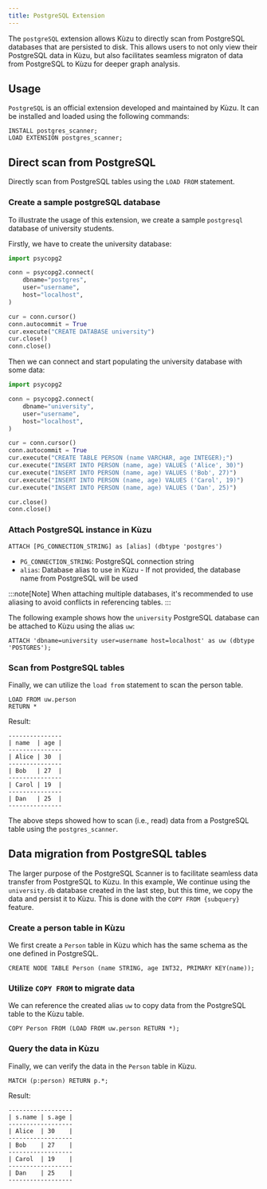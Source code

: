 ```yaml
---
title: PostgreSQL Extension
---
```


The `postgreSQL` extension allows Kùzu to directly scan from PostgreSQL databases that are persisted to
disk. This allows users to not only view their PostgreSQL data in Kùzu, but also facilitates seamless
migraton of data from PostgreSQL to Kùzu for deeper graph analysis.

## Usage

`PostgreSQL` is an official extension developed and maintained by Kùzu.
It can be installed and loaded using the following commands:

```cypher
INSTALL postgres_scanner;
LOAD EXTENSION postgres_scanner;
```

## Direct scan from PostgreSQL

Directly scan from PostgreSQL tables using the `LOAD FROM` statement.

### Create a sample postgreSQL database

To illustrate the usage of this extension, we create a sample `postgresql` database of university
students.

Firstly, we have to create the university database:
```py
import psycopg2

conn = psycopg2.connect(
    dbname="postgres",
    user="username",
    host="localhost",
)

cur = conn.cursor()
conn.autocommit = True
cur.execute("CREATE DATABASE university")
cur.close()
conn.close()
```


Then we can connect and start populating the university database with some data:
```py
import psycopg2

conn = psycopg2.connect(
    dbname="university",
    user="username",
    host="localhost",
)

cur = conn.cursor()
conn.autocommit = True
cur.execute("CREATE TABLE PERSON (name VARCHAR, age INTEGER);")
cur.execute("INSERT INTO PERSON (name, age) VALUES ('Alice', 30)")
cur.execute("INSERT INTO PERSON (name, age) VALUES ('Bob', 27)")
cur.execute("INSERT INTO PERSON (name, age) VALUES ('Carol', 19)")
cur.execute("INSERT INTO PERSON (name, age) VALUES ('Dan', 25)")

cur.close()
conn.close()
```

### Attach PostgreSQL instance in Kùzu

```
ATTACH [PG_CONNECTION_STRING] as [alias] (dbtype 'postgres')
```

- `PG_CONNECTION_STRING`: PostgreSQL connection string
- `alias`: Database alias to use in Kùzu - If not provided, the database name from PostgreSQL will be used

:::note[Note]
When attaching multiple databases, it's recommended to use aliasing to avoid conflicts in
referencing tables.
:::

The following example shows how the `university` PostgreSQL database can be attached to Kùzu using
the alias `uw`:

```cypher
ATTACH 'dbname=university user=username host=localhost' as uw (dbtype 'POSTGRES');
```

### Scan from PostgreSQL tables

Finally, we can utilize the `load from` statement to scan the person table.

```cypher
LOAD FROM uw.person
RETURN *
```

Result:

```
---------------
| name  | age |
---------------
| Alice | 30  |
---------------
| Bob   | 27  |
---------------
| Carol | 19  |
---------------
| Dan   | 25  |
---------------
```

The above steps showed how to scan (i.e., read) data from a PostgreSQL table using the `postgres_scanner`.

## Data migration from PostgreSQL tables

The larger purpose of the PostgreSQL Scanner is to facilitate seamless data transfer from PostgreSQL to Kùzu.
In this example, We continue using the `university.db` database created in the last step, but this time,
we copy the data and persist it to Kùzu. This is done with the `COPY FROM {subquery}` feature.

### Create a person table in Kùzu

We first create a `Person` table in Kùzu which has the same schema as the one defined in PostgreSQL.

```cypher
CREATE NODE TABLE Person (name STRING, age INT32, PRIMARY KEY(name));
```

### Utilize `COPY FROM` to migrate data

We can reference the created alias `uw` to copy data from the PostgreSQL table to the Kùzu table.

```cypher
COPY Person FROM (LOAD FROM uw.person RETURN *);
```

### Query the data in Kùzu

Finally, we can verify the data in the `Person` table in Kùzu.

```cypher
MATCH (p:person) RETURN p.*;
```

Result:
```
------------------
| s.name | s.age |
------------------
| Alice  | 30    |
------------------
| Bob    | 27    |
------------------
| Carol  | 19    |
------------------
| Dan    | 25    |
------------------
```
